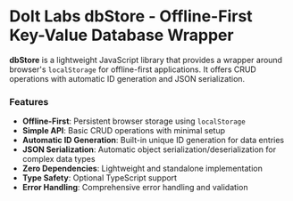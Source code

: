 # Dolt Labs dbStore - Offline-First Key-Value Database Wrapper

**dbStore** is a lightweight JavaScript library that provides a wrapper around browser's `localStorage` for offline-first applications. It offers CRUD operations with automatic ID generation and JSON serialization.

### Features

- **Offline-First**: Persistent browser storage using `localStorage`
- **Simple API**: Basic CRUD operations with minimal setup
- **Automatic ID Generation**: Built-in unique ID generation for data entries
- **JSON Serialization**: Automatic object serialization/deserialization for complex data types
- **Zero Dependencies**: Lightweight and standalone implementation
- **Type Safety**: Optional TypeScript support
- **Error Handling**: Comprehensive error handling and validation